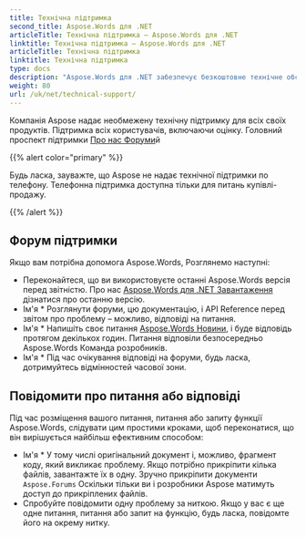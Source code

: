 ```yaml
---
title: Технічна підтримка
second_title: Aspose.Words для .NET
articleTitle: Технічна підтримка – Aspose.Words для .NET
linktitle: Технічна підтримка – Aspose.Words для .NET
articleTitle: Технічна підтримка
linktitle: Технічна підтримка
type: docs
description: "Aspose.Words для .NET забезпечує безкоштовне технічне обслуговування користувачів. Будь ласка, повідомте про своє питання, питання або запит на функції Aspose Free Support Forum."
weight: 80
url: /uk/net/technical-support/
---
```


Компанія Aspose надає необмежену технічну підтримку для всіх своїх продуктів. Підтримка всіх користувачів, включаючи оцінку. Головний проспект підтримки [Про нас Форуми](https://forum.aspose.com/c/words/8)й

{{% alert color="primary" %}}

Будь ласка, зауважте, що Aspose не надає технічної підтримки по телефону. Телефонна підтримка доступна тільки для питань купівлі-продажу.

{{% /alert %}}

## Форум підтримки

Якщо вам потрібна допомога Aspose.Words, Розглянемо наступні:

* Переконайтеся, що ви використовуєте останні Aspose.Words версія перед звітністю. Про нас [Aspose.Words для .NET Завантаження](https://www.nuget.org/packages/Aspose.Words/) дізнатися про останню версію.
* Ім'я * Розглянути форуми, цю документацію, і API Reference перед звітом про проблему – можливо, відповіді на питання.
* Ім'я * Напишіть своє питання [Aspose.Words Новини](https://forum.aspose.com/c/words/8), і буде відповідь протягом декількох годин. Питання відповіли безпосередньо Aspose.Words Команда розробників.
* Ім'я * Під час очікування відповіді на форуми, будь ласка, дотримуйтесь відмінностей часової зони.

## Повідомити про питання або відповіді

Під час розміщення вашого питання, питання або запиту функції Aspose.Words, слідувати цим простими кроками, щоб переконатися, що він вирішується найбільш ефективним способом:

* Ім'я * У тому числі оригінальний документ і, можливо, фрагмент коду, який викликає проблему. Якщо потрібно прикріпити кілька файлів, завантажте їх в одну. Зручно прикріпити документи `Aspose.Forums` Оскільки тільки ви і розробники Aspose матимуть доступ до прикріплених файлів.
* Спробуйте повідомити одну проблему за ниткою. Якщо у вас є ще одне питання, питання або запит на функцію, будь ласка, повідомте його на окрему нитку.
